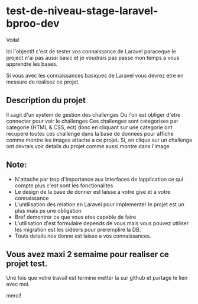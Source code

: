 # test-de-niveau-stage-laravel-bproo-dev

Voila!

Ici l'objectif c'est de tester vos connaissance de Laravel paraceque le project n'ai pas aussi basic et je voudrais pas passe mon temps a vous apprendre les bases.

Si vous avec les connaissances basiques de Laravel vous devrez etre en messure de realisez ce projet.


## Description du projet

Il sagit d'un system de gestion des challenges
Ou l'on est obliger d'etre connecter pour voir le challenges
Ces challenges sont categorises par categorie (HTML & CSS, ect) donc en cliquant sur une categorie ont recupere toutes ces challenge dans la base de donnees pour affiche comme montre les images attache a ce projet.
Si, on clique sur un challenge ont devrais voir details du projet comme aussi montre dans l'image

## Note:

- N'attache par trop d'importance aux Interfaces de lapplication ce qui compte plus c'est sont les fonctionalites
- Le design de la base de donner est laisse a votre gise et a votre connaissance
- L'untilisation des relation en Laravel pour implementer le projet est un plus mais ps une obligation
- Bref demontrer ce que vous etes capable de faire
- L'utilisation d'est formulaire depends de vous mais vous pouvez utiliser les migration est les sideers pour preremplire la DB.
- Touts details nos donne est laisse a vos connaissances.


## Vous avez maxi 2 semaime pour realiser ce projet test.

Une fois que votre travail est termine metter la sur github et partage le lien avec moi.


merci!
